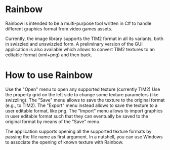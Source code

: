 Rainbow
=======

Rainbow is intended to be a multi-purpose tool written in C# to handle different graphics format from video games assets.

Currently, the image library supports the TIM2 format in all its variants,
both in swizzled and unswizzled form. A preliminary version of the GUI application is also available which allows to convert TIM2 textures to an editable format (xml+png) and then back.

How to use Rainbow
=======
Use the "Open" menu to open any supported texture (currently TIM2)
Use the property grid on the left side to change some texture parameters (like swizzling).
The "Save" menu allows to save the texture to the original format (e.g., to TIM2).
The "Export" menu instead allows to save the texture to a user editable format, like png.
The "Import" menu allows to import graphics in user editable format such that they can eventually be saved to the original format by means of the "Save" menu.

The application supports opening all the supported texture formats by passing the file name as first argument. In a nutshell,
you can use Windows to associate the opening of known texture with Rainbow.
